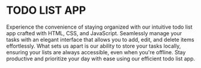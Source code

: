 <h1>TODO LIST APP</h1>

<p>Experience the convenience of staying organized with our intuitive todo list app crafted with HTML, CSS, and JavaScript. Seamlessly manage your tasks with an elegant interface that allows you to add, edit, and delete items effortlessly. What sets us apart is our ability to store your tasks locally, ensuring your lists are always accessible, even when you're offline. Stay productive and prioritize your day with ease using our efficient todo list app.</p>
